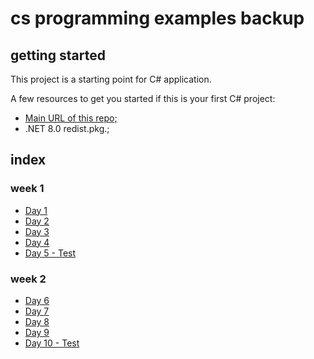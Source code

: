 # cs programming examples backup

## getting started
This project is a starting point for C# application.

A few resources to get you started if this is your first C# project:
- [Main URL of this repo;](https://github.com/HotoRas/cs-programming)
- .NET 8.0 redist.pkg.;

## index
### week 1
- [Day 1](./hello_world/DAY1/)
- [Day 2](./hello_world/DAY2/)
- [Day 3](./hello_world/DAY3/)
- [Day 4](./hello_world/DAY4/)
- [Day 5 - Test](./hello_world/TEST1/)

### week 2
- [Day 6](./hello_world/DAY6/)
- [Day 7](./hello_world/DAY7/)
- [Day 8](./hello_world/DAY8/)
- [Day 9](./hello_world/DAY9/)
- [Day 10 - Test](./hello_world/TEST2/)